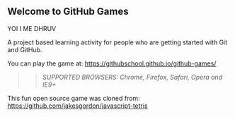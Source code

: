 ## Welcome to GitHub Games

YOI I ME DHRUV

A project based learning activity for people who are getting started with Git and GitHub.

You can play the game at: https://githubschool.github.io/github-games/

> > _*SUPPORTED BROWSERS*: Chrome, Firefox, Safari, Opera and IE9+_

This fun open source game was cloned from: https://github.com/jakesgordon/javascript-tetris

